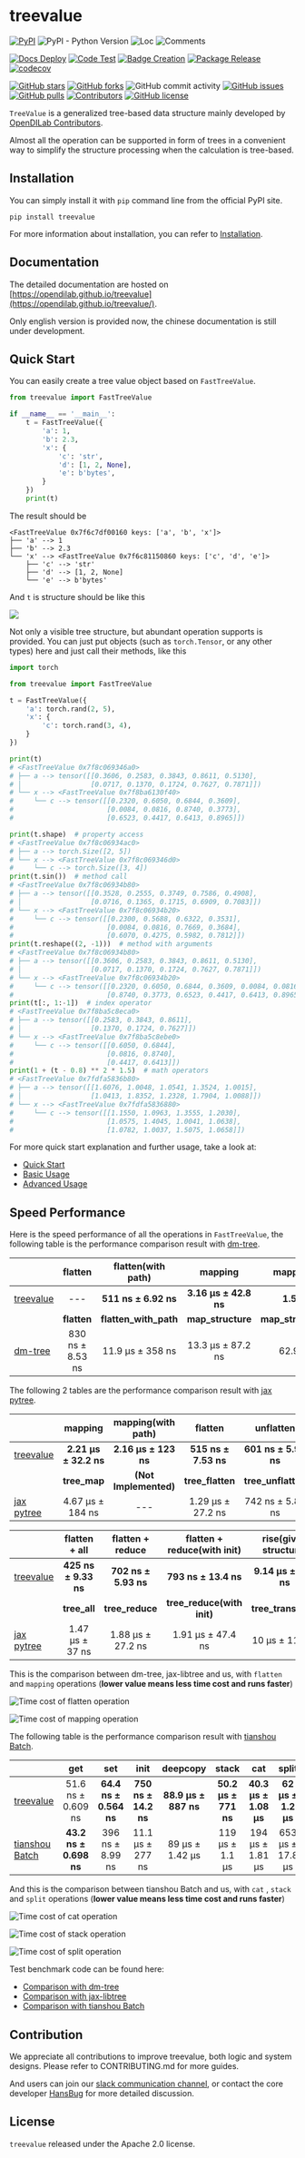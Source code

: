 # treevalue

[![PyPI](https://img.shields.io/pypi/v/treevalue)](https://pypi.org/project/treevalue/)
![PyPI - Python Version](https://img.shields.io/pypi/pyversions/treevalue)
![Loc](https://img.shields.io/endpoint?url=https://gist.githubusercontent.com/HansBug/ff0bc026423888cd7c4f287eaed4b3f5/raw/loc.json)
![Comments](https://img.shields.io/endpoint?url=https://gist.githubusercontent.com/HansBug/ff0bc026423888cd7c4f287eaed4b3f5/raw/comments.json)


[![Docs Deploy](https://github.com/opendilab/treevalue/workflows/Docs%20Deploy/badge.svg)](https://github.com/opendilab/treevalue/actions?query=workflow%3A%22Docs+Deploy%22)
[![Code Test](https://github.com/opendilab/treevalue/workflows/Code%20Test/badge.svg)](https://github.com/opendilab/treevalue/actions?query=workflow%3A%22Code+Test%22)
[![Badge Creation](https://github.com/opendilab/treevalue/workflows/Badge%20Creation/badge.svg)](https://github.com/opendilab/treevalue/actions?query=workflow%3A%22Badge+Creation%22)
[![Package Release](https://github.com/opendilab/treevalue/workflows/Package%20Release/badge.svg)](https://github.com/opendilab/treevalue/actions?query=workflow%3A%22Package+Release%22)
[![codecov](https://codecov.io/gh/opendilab/treevalue/branch/main/graph/badge.svg?token=XJVDP4EFAT)](https://codecov.io/gh/opendilab/treevalue)

[![GitHub stars](https://img.shields.io/github/stars/opendilab/treevalue)](https://github.com/opendilab/treevalue/stargazers)
[![GitHub forks](https://img.shields.io/github/forks/opendilab/treevalue)](https://github.com/opendilab/treevalue/network)
![GitHub commit activity](https://img.shields.io/github/commit-activity/m/opendilab/treevalue)
[![GitHub issues](https://img.shields.io/github/issues/opendilab/treevalue)](https://github.com/opendilab/treevalue/issues)
[![GitHub pulls](https://img.shields.io/github/issues-pr/opendilab/treevalue)](https://github.com/opendilab/treevalue/pulls)
[![Contributors](https://img.shields.io/github/contributors/opendilab/treevalue)](https://github.com/opendilab/treevalue/graphs/contributors)
[![GitHub license](https://img.shields.io/github/license/opendilab/treevalue)](https://github.com/opendilab/treevalue/blob/master/LICENSE)

`TreeValue` is a generalized tree-based data structure mainly developed by [OpenDILab Contributors](https://github.com/opendilab).

Almost all the operation can be supported in form of trees in a convenient way to simplify the structure processing when the calculation is tree-based.

## Installation

You can simply install it with `pip` command line from the official PyPI site.

```shell
pip install treevalue
```

For more information about installation, you can refer to [Installation](https://opendilab.github.io/treevalue/main/tutorials/installation/index.html#).

## Documentation

The detailed documentation are hosted on [https://opendilab.github.io/treevalue](https://opendilab.github.io/treevalue/).

Only english version is provided now, the chinese documentation is still under development.

## Quick Start

You can easily create a tree value object based on `FastTreeValue`.

```python
from treevalue import FastTreeValue

if __name__ == '__main__':
    t = FastTreeValue({
        'a': 1,
        'b': 2.3,
        'x': {
            'c': 'str',
            'd': [1, 2, None],
            'e': b'bytes',
        }
    })
    print(t)

```

The result should be

```text
<FastTreeValue 0x7f6c7df00160 keys: ['a', 'b', 'x']>
├── 'a' --> 1
├── 'b' --> 2.3
└── 'x' --> <FastTreeValue 0x7f6c81150860 keys: ['c', 'd', 'e']>
    ├── 'c' --> 'str'
    ├── 'd' --> [1, 2, None]
    └── 'e' --> b'bytes'
```

And `t` is structure should be like this

![](https://opendilab.github.io/treevalue/main/_images/simple_demo.dat.svg)

Not only a visible tree structure, but abundant operation supports is provided. 
You can just put objects (such as `torch.Tensor`, or any other types) here and just 
call their methods, like this

```python
import torch

from treevalue import FastTreeValue

t = FastTreeValue({
    'a': torch.rand(2, 5),
    'x': {
        'c': torch.rand(3, 4),
    }
})

print(t)
# <FastTreeValue 0x7f8c069346a0>
# ├── a --> tensor([[0.3606, 0.2583, 0.3843, 0.8611, 0.5130],
# │                 [0.0717, 0.1370, 0.1724, 0.7627, 0.7871]])
# └── x --> <FastTreeValue 0x7f8ba6130f40>
#     └── c --> tensor([[0.2320, 0.6050, 0.6844, 0.3609],
#                       [0.0084, 0.0816, 0.8740, 0.3773],
#                       [0.6523, 0.4417, 0.6413, 0.8965]])

print(t.shape)  # property access
# <FastTreeValue 0x7f8c06934ac0>
# ├── a --> torch.Size([2, 5])
# └── x --> <FastTreeValue 0x7f8c069346d0>
#     └── c --> torch.Size([3, 4])
print(t.sin())  # method call
# <FastTreeValue 0x7f8c06934b80>
# ├── a --> tensor([[0.3528, 0.2555, 0.3749, 0.7586, 0.4908],
# │                 [0.0716, 0.1365, 0.1715, 0.6909, 0.7083]])
# └── x --> <FastTreeValue 0x7f8c06934b20>
#     └── c --> tensor([[0.2300, 0.5688, 0.6322, 0.3531],
#                       [0.0084, 0.0816, 0.7669, 0.3684],
#                       [0.6070, 0.4275, 0.5982, 0.7812]])
print(t.reshape((2, -1)))  # method with arguments
# <FastTreeValue 0x7f8c06934b80>
# ├── a --> tensor([[0.3606, 0.2583, 0.3843, 0.8611, 0.5130],
# │                 [0.0717, 0.1370, 0.1724, 0.7627, 0.7871]])
# └── x --> <FastTreeValue 0x7f8c06934b20>
#     └── c --> tensor([[0.2320, 0.6050, 0.6844, 0.3609, 0.0084, 0.0816],
#                       [0.8740, 0.3773, 0.6523, 0.4417, 0.6413, 0.8965]])
print(t[:, 1:-1])  # index operator
# <FastTreeValue 0x7f8ba5c8eca0>
# ├── a --> tensor([[0.2583, 0.3843, 0.8611],
# │                 [0.1370, 0.1724, 0.7627]])
# └── x --> <FastTreeValue 0x7f8ba5c8ebe0>
#     └── c --> tensor([[0.6050, 0.6844],
#                       [0.0816, 0.8740],
#                       [0.4417, 0.6413]])
print(1 + (t - 0.8) ** 2 * 1.5)  # math operators
# <FastTreeValue 0x7fdfa5836b80>
# ├── a --> tensor([[1.6076, 1.0048, 1.0541, 1.3524, 1.0015],
# │                 [1.0413, 1.8352, 1.2328, 1.7904, 1.0088]])
# └── x --> <FastTreeValue 0x7fdfa5836880>
#     └── c --> tensor([[1.1550, 1.0963, 1.3555, 1.2030],
#                       [1.0575, 1.4045, 1.0041, 1.0638],
#                       [1.0782, 1.0037, 1.5075, 1.0658]])
```

For more quick start explanation and further usage, take a look at:

* [Quick Start](https://opendilab.github.io/treevalue/main/tutorials/quick_start/index.html)
* [Basic Usage](https://opendilab.github.io/treevalue/main/tutorials/basic_usage/index.html)
* [Advanced Usage](https://opendilab.github.io/treevalue/main/tutorials/advanced_usage/index.html)

## Speed Performance

Here is the speed performance of all the operations in `FastTreeValue`, the following table is the performance comparison result with [dm-tree](https://github.com/deepmind/tree).

|                                                     |     flatten      |  flatten(with path)   |        mapping        |     mapping(with path)      |
| --------------------------------------------------- | :--------------: | :-------------------: | :-------------------: | :-------------------------: |
| [treevalue](https://github.com/opendilab/treevalue) |       ---        | **511 ns ± 6.92 ns**  | **3.16 µs ± 42.8 ns** |     **1.58 µs ± 30 ns**     |
|                                                     |   **flatten**    | **flatten_with_path** |   **map_structure**   | **map_structure_with_path** |
| [dm-tree](https://github.com/deepmind/tree)         | 830 ns ± 8.53 ns |   11.9 µs ± 358 ns    |   13.3 µs ± 87.2 ns   |      62.9 µs ± 2.26 µs      |

The following 2 tables are the performance comparison result with [jax pytree](https://github.com/google/jax).

|                                                     |        mapping        |  mapping(with path)   |       flatten        |      unflatten       |    flatten_values    |     flatten_keys     |
| --------------------------------------------------- | :-------------------: | :-------------------: | :------------------: | :------------------: | :------------------: | :------------------: |
| [treevalue](https://github.com/opendilab/treevalue) | **2.21 µs ± 32.2 ns** | **2.16 µs ± 123 ns**  | **515 ns ± 7.53 ns** | **601 ns ± 5.99 ns** | **301 ns ± 12.9 ns** | **451 ns ± 17.3 ns** |
|                                                     |     **tree_map**      | **(Not Implemented)** |   **tree_flatten**   |  **tree_unflatten**  |   **tree_leaves**    |  **tree_structure**  |
| [jax pytree](https://github.com/google/jax)         |   4.67 µs ± 184 ns    |          ---          |  1.29 µs ± 27.2 ns   |   742 ns ± 5.82 ns   |   1.29 µs ± 22 ns    |  1.27 µs ± 16.5 ns   |

|                                                     |    flatten + all     |   flatten + reduce   | flatten + reduce(with init) | rise(given structure) | rise(automatic structure) |
| --------------------------------------------------- | :------------------: | :------------------: | :-------------------------: | :-------------------: | :-----------------------: |
| [treevalue](https://github.com/opendilab/treevalue) | **425 ns ± 9.33 ns** | **702 ns ± 5.93 ns** |    **793 ns ± 13.4 ns**     | **9.14 µs ± 129 ns**  |   **11.5 µs ± 182 ns**    |
|                                                     |     **tree_all**     |   **tree_reduce**    | **tree_reduce(with init)**  |  **tree_transpose**   |   **(Not Implemented)**   |
| [jax pytree](https://github.com/google/jax)         |   1.47 µs ± 37 ns    |  1.88 µs ± 27.2 ns   |      1.91 µs ± 47.4 ns      |    10 µs ± 117 ns     |            ---            |

This is the comparison between dm-tree, jax-libtree and us, with `flatten` and `mapping` operations (**lower value means less time cost and runs faster**)

![Time cost of flatten operation](docs/source/_static/Time%20cost%20of%20flatten%20operation.svg)

![Time cost of mapping operation](docs/source/_static/Time%20cost%20of%20mapping%20operation.svg)

The following table is the performance comparison result with [tianshou Batch](https://github.com/thu-ml/tianshou).

|                                                      |          get           |          set           |         init         |       deepcopy       |        stack         |          cat          |       split        |
| ---------------------------------------------------- | :--------------------: | :--------------------: | :------------------: | :------------------: | :------------------: | :-------------------: | :----------------: |
| [treevalue](https://github.com/opendilab/treevalue)  |   51.6 ns ± 0.609 ns   | **64.4 ns ± 0.564 ns** | **750 ns ± 14.2 ns** | **88.9 µs ± 887 ns** | **50.2 µs ± 771 ns** | **40.3 µs ± 1.08 µs** | **62 µs ± 1.2 µs** |
| [tianshou Batch](https://github.com/thu-ml/tianshou) | **43.2 ns ± 0.698 ns** |    396 ns ± 8.99 ns    |   11.1 µs ± 277 ns   |   89 µs ± 1.42 µs    |   119 µs ± 1.1 µs    |   194 µs ± 1.81 µs    |  653 µs ± 17.8 µs  |

And this is the comparison between tianshou Batch and us, with `cat` , `stack` and `split` operations (**lower value means less time cost and runs faster**)

![Time cost of cat operation](docs/source/_static/Time%20cost%20of%20cat%20operation.svg)

![Time cost of stack operation](docs/source/_static/Time%20cost%20of%20stack%20operation.svg)

![Time cost of split operation](docs/source/_static/Time%20cost%20of%20split%20operation.svg)

Test benchmark code can be found here:

* [Comparison with dm-tree](https://github.com/opendilab/treevalue/blob/main/test/compare/deepmind/test_dm_tree.py)
* [Comparison with jax-libtree](https://github.com/opendilab/treevalue/blob/main/test/compare/jax/test_jax.py)
* [Comparison with tianshou Batch](https://github.com/opendilab/treevalue/blob/main/test/compare/tianshou/test_tianshou_batch.py)


## Contribution

We appreciate all contributions to improve treevalue, both logic and system designs. Please refer to CONTRIBUTING.md for more guides.

And users can join our [slack communication channel](https://join.slack.com/t/opendilab/shared_invite/zt-v9tmv4fp-nUBAQEH1_Kuyu_q4plBssQ), or contact the core developer [HansBug](https://github.com/HansBug) for more detailed discussion.

## License

`treevalue` released under the Apache 2.0 license.
